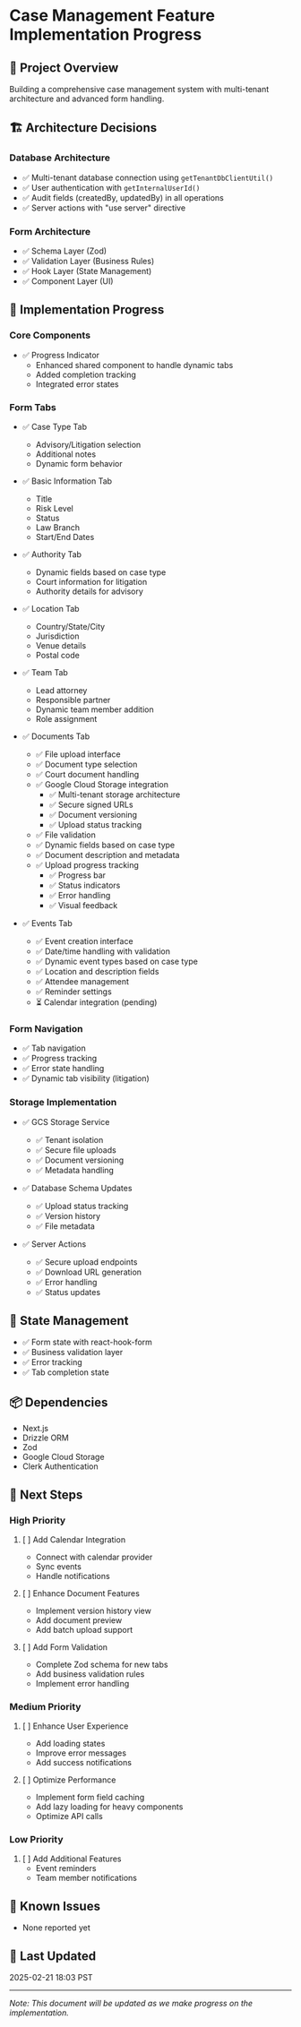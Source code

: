 # Case Management Feature Implementation Progress

## 🎯 Project Overview
Building a comprehensive case management system with multi-tenant architecture and advanced form handling.

## 🏗️ Architecture Decisions

### Database Architecture
- ✅ Multi-tenant database connection using `getTenantDbClientUtil()`
- ✅ User authentication with `getInternalUserId()`
- ✅ Audit fields (createdBy, updatedBy) in all operations
- ✅ Server actions with "use server" directive

### Form Architecture
- ✅ Schema Layer (Zod)
- ✅ Validation Layer (Business Rules)
- ✅ Hook Layer (State Management)
- ✅ Component Layer (UI)

## 📝 Implementation Progress

### Core Components
- ✅ Progress Indicator
  - Enhanced shared component to handle dynamic tabs
  - Added completion tracking
  - Integrated error states

### Form Tabs
- ✅ Case Type Tab
  - Advisory/Litigation selection
  - Additional notes
  - Dynamic form behavior

- ✅ Basic Information Tab
  - Title
  - Risk Level
  - Status
  - Law Branch
  - Start/End Dates

- ✅ Authority Tab
  - Dynamic fields based on case type
  - Court information for litigation
  - Authority details for advisory

- ✅ Location Tab
  - Country/State/City
  - Jurisdiction
  - Venue details
  - Postal code

- ✅ Team Tab
  - Lead attorney
  - Responsible partner
  - Dynamic team member addition
  - Role assignment

- ✅ Documents Tab
  - ✅ File upload interface
  - ✅ Document type selection
  - ✅ Court document handling
  - ✅ Google Cloud Storage integration
    - ✅ Multi-tenant storage architecture
    - ✅ Secure signed URLs
    - ✅ Document versioning
    - ✅ Upload status tracking
  - ✅ File validation
  - ✅ Dynamic fields based on case type
  - ✅ Document description and metadata
  - ✅ Upload progress tracking
    - ✅ Progress bar
    - ✅ Status indicators
    - ✅ Error handling
    - ✅ Visual feedback

- ✅ Events Tab
  - ✅ Event creation interface
  - ✅ Date/time handling with validation
  - ✅ Dynamic event types based on case type
  - ✅ Location and description fields
  - ✅ Attendee management
  - ✅ Reminder settings
  - ⏳ Calendar integration (pending)

### Form Navigation
- ✅ Tab navigation
- ✅ Progress tracking
- ✅ Error state handling
- ✅ Dynamic tab visibility (litigation)

### Storage Implementation
- ✅ GCS Storage Service
  - ✅ Tenant isolation
  - ✅ Secure file uploads
  - ✅ Document versioning
  - ✅ Metadata handling

- ✅ Database Schema Updates
  - ✅ Upload status tracking
  - ✅ Version history
  - ✅ File metadata

- ✅ Server Actions
  - ✅ Secure upload endpoints
  - ✅ Download URL generation
  - ✅ Error handling
  - ✅ Status updates

## 🔄 State Management
- ✅ Form state with react-hook-form
- ✅ Business validation layer
- ✅ Error tracking
- ✅ Tab completion state

## 📦 Dependencies
- Next.js
- Drizzle ORM
- Zod
- Google Cloud Storage
- Clerk Authentication

## 🚀 Next Steps

### High Priority
1. [ ] Add Calendar Integration
   - Connect with calendar provider
   - Sync events
   - Handle notifications

2. [ ] Enhance Document Features
   - Implement version history view
   - Add document preview
   - Add batch upload support

3. [ ] Add Form Validation
   - Complete Zod schema for new tabs
   - Add business validation rules
   - Implement error handling

### Medium Priority
1. [ ] Enhance User Experience
   - Add loading states
   - Improve error messages
   - Add success notifications

2. [ ] Optimize Performance
   - Implement form field caching
   - Add lazy loading for heavy components
   - Optimize API calls

### Low Priority
1. [ ] Add Additional Features
   - Event reminders
   - Team member notifications

## 🐛 Known Issues
- None reported yet

## 📝 Last Updated
2025-02-21 18:03 PST

---
*Note: This document will be updated as we make progress on the implementation.*

